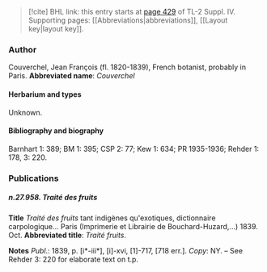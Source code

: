 > [!cite] BHL link: this entry starts at [page 429](https://www.biodiversitylibrary.org/page/33266106) of TL-2 Suppl. IV.
> Supporting pages: [[Abbreviations|abbreviations]], [[Layout key|layout key]].

### Author

Couverchel, Jean François (fl. 1820-1839), French botanist, probably in Paris. 
**Abbreviated name**: *Couverchel*

#### Herbarium and types

Unknown.

#### Bibliography and biography

Barnhart 1: 389; BM 1: 395; CSP 2: 77; Kew 1: 634; PR 1935-1936; Rehder 1: 178, 3: 220.

### Publications

##### n.27.958. Traité des fruits

**Title**
*Traité des fruits* tant indigènes qu'exotiques, dictionnaire carpologique... Paris (Imprimerie et Librairie de Bouchard-Huzard,...) 1839. Oct.
**Abbreviated title**: *Traité fruits*.

**Notes**
*Publ*.: 1839, p. \[i\*-iii\*\], \[i\]-xvi, \[1\]-717, \[718 err.\]. *Copy*: NY. – See Rehder 3: 220 for elaborate text on t.p.

